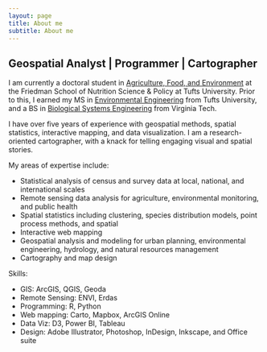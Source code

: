 ```yaml
---
layout: page
title: About me
subtitle: About me
---
```


## Geospatial Analyst | Programmer | Cartographer

I am currently a doctoral student in [Agriculture, Food, and Environment](https://nutrition.tufts.edu/academics/degree-programs/agriculture-food-environment) at the Friedman School of Nutrition Science & Policy at Tufts University. Prior to this, I earned my MS in [Environmental Engineering](https://engineering.tufts.edu/cee/) from Tufts University, and a BS in [Biological Systems Engineering](https://www.bse.vt.edu/) from Virginia Tech.

I have over five years of experience with geospatial methods, spatial statistics, interactive mapping, and data visualization. I am a research-oriented cartographer, with a knack for telling engaging visual and spatial stories.

My areas of expertise include:
* Statistical analysis of census and survey data at local, national, and international scales
* Remote sensing data analysis for agriculture, environmental monitoring, and public health 
* Spatial statistics including clustering, species distribution models, point process methods, and spatial 
* Interactive web mapping 
* Geospatial analysis and modeling for urban planning, environmental engineering, hydrology, and natural resources management 
* Cartography and map design 

Skills:
* GIS: ArcGIS, QGIS, Geoda
* Remote Sensing: ENVI, Erdas
* Programming: R, Python
* Web mapping: Carto, Mapbox, ArcGIS Online
* Data Viz: D3, Power BI, Tableau
* Design: Adobe Illustrator, Photoshop, InDesign, Inkscape, and Office suite
